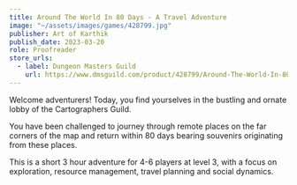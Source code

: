 ```yaml
---
title: Around The World In 80 Days - A Travel Adventure
image: "~/assets/images/games/428799.jpg"
publisher: Art of Karthik
publish_date: 2023-03-20
role: Proofreader
store_urls:
  - label: Dungeon Masters Guild
    url: https://www.dmsguild.com/product/428799/Around-The-World-In-80-Days-A-Travel-Adventure
---
```


Welcome adventurers! Today, you find yourselves in the bustling and ornate lobby of the Cartographers Guild.

You have been challenged to journey through remote places on the far corners of the map and return within 80 days bearing souvenirs originating from these places.

This is a short 3 hour adventure for 4-6 players at level 3, with a focus on exploration, resource management, travel planning and social dynamics.